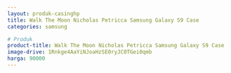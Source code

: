 ```yaml
---
layout: produk-casinghp
title: Walk The Moon Nicholas Petricca Samsung Galaxy S9 Case
categories: samsung

# Produk
product-title: Walk The Moon Nicholas Petricca Samsung Galaxy S9 Case
image-drive: 1Rnkge4AaYiNJoaHzSE0ryJC0TGei0qmb
harga: 90000
---
```


